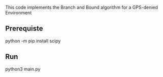 This code implements the Branch and Bound algorithm for a GPS-denied Environment

## Prerequiste
python -m pip install scipy

## Run
python3 main.py

